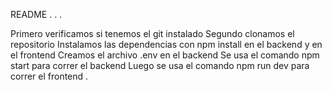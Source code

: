 README
.
.
.

Primero verificamos si tenemos el git instalado
Segundo clonamos el repositorio
Instalamos las dependencias con npm install en el backend y en el frontend
Creamos el archivo .env en el backend 
Se usa el comando npm start para correr el backend 
Luego se usa el comando npm run dev para correr el frontend
. 
